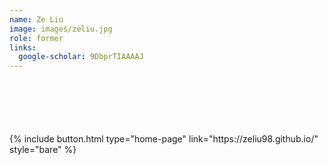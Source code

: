 ```yaml
---
name: Ze Liu
image: images/zeliu.jpg
role: former
links:
  google-scholar: 9DbprTIAAAAJ
---
```


<div style="margin-top: 100px">
  {% include button.html type="home-page" link="https://zeliu98.github.io/" style="bare" %}
</div>